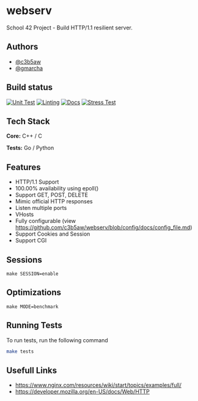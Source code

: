 
# webserv

School 42 Project - Build HTTP/1.1 resilient server.



## Authors

- [@c3b5aw](https://www.github.com/c3b5aw)
- [@gmarcha](https://www.github.com/gmarcha)


## Build status

[![Unit Test](https://github.com/c3b5aw/webserv/actions/workflows/unit_test.yml/badge.svg?branch=main)](https://github.com/c3b5aw/webserv/actions/workflows/unit_test.yml)
[![Linting](https://github.com/c3b5aw/webserv/actions/workflows/cpplint.yml/badge.svg?branch=main)](https://github.com/c3b5aw/webserv/actions/workflows/cpplint.yml)
[![Docs](https://github.com/c3b5aw/webserv/actions/workflows/docs.yml/badge.svg?branch=main)](https://github.com/c3b5aw/webserv/actions/workflows/docs.yml)
[![Stress Test](https://github.com/c3b5aw/webserv/actions/workflows/stress_test.yml/badge.svg?branch=main)](https://github.com/c3b5aw/webserv/actions/workflows/stress_test.yml)

## Tech Stack

**Core:** C++ / C

**Tests:** Go / Python


## Features
- HTTP/1.1 Support
- 100.00% availability using epoll()
- Support GET, POST, DELETE
- Mimic official HTTP responses
- Listen multiple ports
- VHosts
- Fully configurable (view https://github.com/c3b5aw/webserv/blob/config/docs/config_file.md)
- Support Cookies and Session
- Support CGI

## Sessions
```
make SESSION=enable
```

## Optimizations

```
make MODE=benchmark
```
## Running Tests

To run tests, run the following command

```bash
make tests
```


## Usefull Links

- https://www.nginx.com/resources/wiki/start/topics/examples/full/
- https://developer.mozilla.org/en-US/docs/Web/HTTP